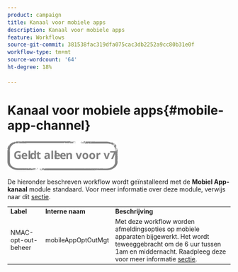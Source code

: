 ```yaml
---
product: campaign
title: Kanaal voor mobiele apps
description: Kanaal voor mobiele apps
feature: Workflows
source-git-commit: 381538fac319dfa075cac3db2252a9cc80b31e0f
workflow-type: tm+mt
source-wordcount: '64'
ht-degree: 18%

---
```



# Kanaal voor mobiele apps{#mobile-app-channel}

![](../../assets/v7-only.svg)

De hieronder beschreven workflow wordt geïnstalleerd met de **Mobiel App-kanaal** module standaard. Voor meer informatie over deze module, verwijs naar dit [sectie](../../delivery/using/about-mobile-app-channel.md).

<table> 
 <tbody> 
  <tr> 
   <td> <strong>Label</strong><br /> </td> 
   <td> <strong>Interne naam</strong><br /> </td> 
   <td> <strong>Beschrijving</strong><br /> </td> 
  </tr> 
  <tr> 
   <td> <span class="uicontrol">NMAC-opt-out-beheer</span> <br /> </td> 
   <td> <span class="uicontrol">mobileAppOptOutMgt</span> <br /> </td> 
   <td> Met deze workflow worden afmeldingsopties op mobiele apparaten bijgewerkt. Het wordt teweeggebracht om de 6 uur tussen 1am en middernacht. Raadpleeg deze voor meer informatie <a href="../../delivery/using/understanding-quarantine-management.md#push-notification-quarantines">sectie</a>.<br /> </td> 
  </tr> 
 </tbody> 
</table>

